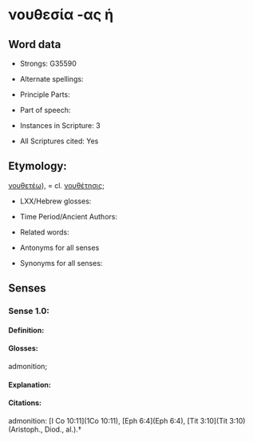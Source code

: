 # νουθεσία -ας ἡ

<!-- Status: S2=NeedsEdits -->
<!-- Lexica used for edits:   -->

## Word data

* Strongs: G35590

* Alternate spellings:



* Principle Parts: 


* Part of speech: 


* Instances in Scripture: 3

* All Scriptures cited: Yes

## Etymology: 

[νουθετέω]()), = cl. [νουθέτησις]();

* LXX/Hebrew glosses: 


* Time Period/Ancient Authors: 


* Related words: 

* Antonyms for all senses

* Synonyms for all senses: 


## Senses 


### Sense  1.0: 

#### Definition: 

#### Glosses: 

admonition; 

#### Explanation: 


#### Citations: 

admonition: [I Co 10:11](1Co 10:11), [Eph 6:4](Eph 6:4), [Tit 3:10](Tit 3:10) (Aristoph., Diod., al.).†
